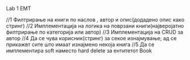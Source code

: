 Lab 1 EMT

//1 Филтрирање на книги по наслов , автор и опис(додадено опис како стринг)
//2 Имплементација на логика на поврзани книги(најверојатно филтрирање по категорија или автор)
//3 Имплементација на CRUD за автор
//4 Да се чува корисник(стринг) за секое изнајмување; ад се прикажвт сите што имаат изнајмено некоја книга
//5 Да се имплементира soft наместо hard delete за ентитетот Book
